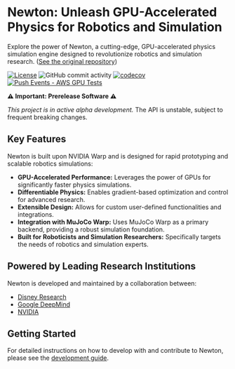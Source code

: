 # Newton: Unleash GPU-Accelerated Physics for Robotics and Simulation

Explore the power of Newton, a cutting-edge, GPU-accelerated physics simulation engine designed to revolutionize robotics and simulation research.  ([See the original repository](https://github.com/newton-physics/newton))

[![License](https://img.shields.io/badge/License-Apache_2.0-blue.svg)](https://opensource.org/licenses/Apache-2.0)
![GitHub commit activity](https://img.shields.io/github/commit-activity/m/newton-physics/newton/main)
[![codecov](https://codecov.io/gh/newton-physics/newton/graph/badge.svg?token=V6ZXNPAWVG)](https://codecov.io/gh/newton-physics/newton)
[![Push Events - AWS GPU Tests](https://github.com/newton-physics/newton/actions/workflows/push_aws_gpu_tests.yml/badge.svg)](https://github.com/newton-physics/newton/actions/workflows/push_aws_gpu_tests.yml)

**⚠️ Important: Prerelease Software ⚠️**

*This project is in active alpha development.* The API is unstable, subject to frequent breaking changes.

## Key Features

Newton is built upon NVIDIA Warp and is designed for rapid prototyping and scalable robotics simulations:

*   **GPU-Accelerated Performance:** Leverages the power of GPUs for significantly faster physics simulations.
*   **Differentiable Physics:** Enables gradient-based optimization and control for advanced research.
*   **Extensible Design:** Allows for custom user-defined functionalities and integrations.
*   **Integration with MuJoCo Warp:** Uses MuJoCo Warp as a primary backend, providing a robust simulation foundation.
*   **Built for Roboticists and Simulation Researchers:** Specifically targets the needs of robotics and simulation experts.

## Powered by Leading Research Institutions

Newton is developed and maintained by a collaboration between:

*   [Disney Research](https://www.disneyresearch.com/)
*   [Google DeepMind](https://deepmind.google/)
*   [NVIDIA](https://www.nvidia.com/)

## Getting Started

For detailed instructions on how to develop with and contribute to Newton, please see the [development guide](https://newton-physics.github.io/newton/development-guide.html).